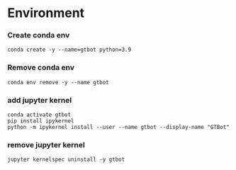 # Environment

### Create conda env
```shell
conda create -y --name=gtbot python=3.9
```

### Remove conda env
```shell
conda env remove -y --name gtbot
```

### add jupyter kernel
```shell
conda activate gtbot
pip install ipykernel
python -m ipykernel install --user --name gtbot --display-name "GTBot"
```

### remove jupyter kernel
```shell
jupyter kernelspec uninstall -y gtbot
```
